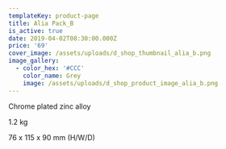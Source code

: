 ```yaml
---
templateKey: product-page
title: Alia Pack_B
is_active: true
date: 2019-04-02T08:30:00.000Z
price: '69'
cover_image: /assets/uploads/d_shop_thumbnail_alia_b.png
image_gallery:
  - color_hex: '#CCC'
    color_name: Grey
    image: /assets/uploads/d_shop_product_image_alia_b.png
---
```

Chrome plated zinc alloy

1.2 kg 

76 x 115 x 90 mm (H/W/D)
